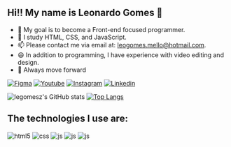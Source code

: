 ## Hi!! My name is Leonardo Gomes 👋

- 🔭 My goal is to become a Front-end focused programmer.
- 🌱 I study HTML, CSS, and JavaScript.
- 📫 Please contact me via email at: leogomes.mello@hotmail.com.
- 😄 In addition to programming, I have experience with video editing and design.
- 🍃 Always move forward


[![Figma](https://img.shields.io/badge/Figma-F24E1E?style=for-the-badge&logo=figma&logoColor=white)](https://www.figma.com/file/6CcUL2BFrTUhCyV9mEby5G/Untitled?type=design&node-id=0-1&t=Z9trwy5iwNrYZw9p-0) [![Youtube](https://img.shields.io/badge/YouTube-FF0000?style=for-the-badge&logo=youtube&logoColor=white)](https://www.youtube.com/channel/UCKiKcXaeW21CbRHocXlNyWg) [![Instagram](https://img.shields.io/badge/Instagram-E4405F?style=for-the-badge&logo=instagram&logoColor=white)](https://www.instagram.com/lgomeszs/?next=%2Flari_ff%2F) [![Linkedin](https://img.shields.io/badge/LinkedIn-0077B5?style=for-the-badge&logo=linkedin&logoColor=white)](https://www.linkedin.com/in/leonardo-gomes-652363224/)

![legomesz's GitHub stats](https://github-readme-stats.vercel.app/api?username=legomesz&show_icons=true&theme=radical) [![Top Langs](https://github-readme-stats.vercel.app/api/top-langs/?username=legomesz&hide_progress=true)](https://github.com/legomesz/github-readme-stats)

## The technologies I use are:
<div style="display: inline_block">
  <img align="center" alt="html5" src="https://img.shields.io/badge/HTML5-E34F26?style=for-the-badge&logo=html5&logoColor=white" />
  <img align="center" alt="css" src="https://img.shields.io/badge/CSS3-1572B6?style=for-the-badge&logo=css3&logoColor=white" />
  <img align="center" alt="js" src="https://img.shields.io/badge/JavaScript-F7DF1E?style=for-the-badge&logo=javascript&logoColor=black" />
  <img align="center" alt="js" src="https://img.shields.io/badge/Java-ED8B00?style=for-the-badge&logo=openjdk&logoColor=white" />
  <img align="center" alt="js" src="https://img.shields.io/badge/Figma-F24E1E?style=for-the-badge&logo=figma&logoColor=white" />

 <div/><br/>


